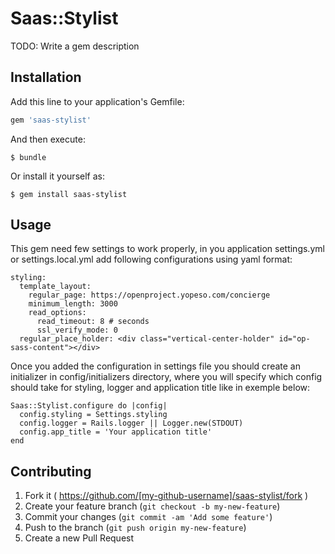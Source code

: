 # Saas::Stylist

TODO: Write a gem description

## Installation

Add this line to your application's Gemfile:

```ruby
gem 'saas-stylist'
```

And then execute:

    $ bundle

Or install it yourself as:

    $ gem install saas-stylist

## Usage

This gem need few settings to work properly, in you application settings.yml or
settings.local.yml add following configurations using yaml format:

    styling:
      template_layout:
        regular_page: https://openproject.yopeso.com/concierge
        minimum_length: 3000
        read_options:
          read_timeout: 8 # seconds
          ssl_verify_mode: 0
      regular_place_holder: <div class="vertical-center-holder" id="op-sass-content"></div>

Once you added the configuration in settings file you should create an initializer in config/initializers
directory, where you will specify which config should take for styling, logger and application title
like in exemple below:

    Saas::Stylist.configure do |config|
      config.styling = Settings.styling
      config.logger = Rails.logger || Logger.new(STDOUT)
      config.app_title = 'Your application title'
    end


  

## Contributing

1. Fork it ( https://github.com/[my-github-username]/saas-stylist/fork )
2. Create your feature branch (`git checkout -b my-new-feature`)
3. Commit your changes (`git commit -am 'Add some feature'`)
4. Push to the branch (`git push origin my-new-feature`)
5. Create a new Pull Request
